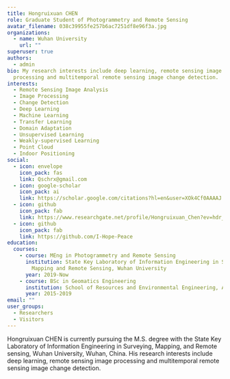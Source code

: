 ```yaml
---
title: Hongruixuan CHEN
role: Graduate Student of Photogrammetry and Remote Sensing
avatar_filename: 038c39955fe257b6ac7251df8e96f3a.jpg
organizations:
  - name: Wuhan University
    url: ""
superuser: true
authors:
  - admin
bio: My research interests include deep learning, remote sensing image
  processing and multitemporal remote sensing image change detection.
interests:
  - Remote Sensing Image Analysis
  - Image Processing
  - Change Detection
  - Deep Learning
  - Machine Learning
  - Transfer Learning
  - Domain Adaptation
  - Unsupervised Learning
  - Weakly-supervised Learning
  - Point Cloud
  - Indoor Positioning
social:
  - icon: envelope
    icon_pack: fas
    link: Qschrx@gmail.com
  - icon: google-scholar
    icon_pack: ai
    link: https://scholar.google.com/citations?hl=en&user=XOk4Cf0AAAAJ
  - icon: github
    icon_pack: fab
    link: https://www.researchgate.net/profile/Hongruixuan_Chen?ev=hdr_xprf&_sg=m_upI6H0nFHCF7k-Z5k0BhA2QdEdN0UwMfBC-ohjXdgEbHaUQAxO1p_iOD4dIZ_OdH5qTtFfY_12cwuydR__AAYq
  - icon: github
    icon_pack: fab
    link: https://github.com/I-Hope-Peace
education:
  courses:
    - course: MEng in Photogrammetry and Remote Sensing
      institution: State Key Laboratory of Information Engineering in Surveying,
        Mapping and Remote Sensing, Wuhan University
      year: 2019-Now
    - course: BSc in Geomatics Engineering
      institution: School of Resources and Environmental Engineering, Anhui University
      year: 2015-2019
email: ""
user_groups:
  - Researchers
  - Visitors
---
```

Hongruixuan CHEN is currently pursuing the M.S. degree with the State Key Laboratory
of Information Engineering in Surveying, Mapping, and Remote sensing, Wuhan University, Wuhan, China. His research interests include deep learning, remote sensing image processing and multitemporal remote sensing image change detection.